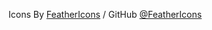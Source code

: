 Icons By <a href="https://feathericons.com">FeatherIcons</a> / GitHub <a href="https://github.com/feathericons/feather">@FeatherIcons</a>
